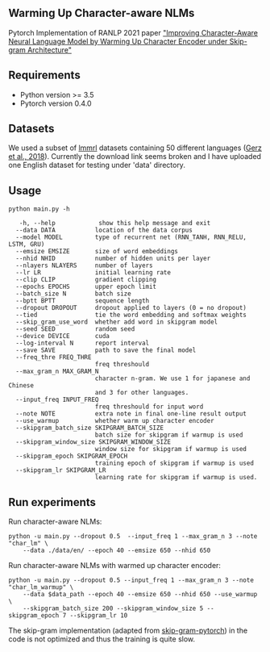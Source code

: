 ##  Warming Up Character-aware NLMs
Pytorch Implementation of RANLP 2021 paper ["Improving Character-Aware Neural
Language Model by Warming Up Character Encoder under Skip-gram
Architecture"](to_do)
 
## Requirements
 - Python version >= 3.5
 - Pytorch version 0.4.0

## Datasets
We used a subset of [lmmrl](http://people.ds.cam.ac.uk/dsg40/lmmrl.html) datasets containing 50 different languages ([Gerz et al., 2018](https://www.aclweb.org/anthology/Q18-1032.pdf)). Currently the download link seems broken and I have uploaded one English dataset for testing under 'data' directory.

## Usage
```
python main.py -h

   -h, --help            show this help message and exit
  --data DATA           location of the data corpus
  --model MODEL         type of recurrent net (RNN_TANH, RNN_RELU, LSTM, GRU)
  --emsize EMSIZE       size of word embeddings
  --nhid NHID           number of hidden units per layer
  --nlayers NLAYERS     number of layers
  --lr LR               initial learning rate
  --clip CLIP           gradient clipping
  --epochs EPOCHS       upper epoch limit
  --batch_size N        batch size
  --bptt BPTT           sequence length
  --dropout DROPOUT     dropout applied to layers (0 = no dropout)
  --tied                tie the word embedding and softmax weights
  --skip_gram_use_word  whether add word in skipgram model
  --seed SEED           random seed
  --device DEVICE       cuda
  --log-interval N      report interval
  --save SAVE           path to save the final model
  --freq_thre FREQ_THRE
                        freq threshould
  --max_gram_n MAX_GRAM_N
                        character n-gram. We use 1 for japanese and Chinese
                        and 3 for other languages.
  --input_freq INPUT_FREQ
                        freq threshould for input word
  --note NOTE           extra note in final one-line result output
  --use_warmup          whether warm up character encoder
  --skipgram_batch_size SKIPGRAM_BATCH_SIZE
                        batch size for skipgram if warmup is used
  --skipgram_window_size SKIPGRAM_WINDOW_SIZE
                        window size for skipgram if warmup is used
  --skipgram_epoch SKIPGRAM_EPOCH
                        training epoch of skipgram if warmup is used
  --skipgram_lr SKIPGRAM_LR
                        learning rate for skipgram if warmup is used.
```

## Run experiments
Run character-aware NLMs:

```
python -u main.py --dropout 0.5  --input_freq 1 --max_gram_n 3 --note "char_lm" \
    --data ./data/en/ --epoch 40 --emsize 650 --nhid 650
```

Run character-aware NLMs with warmed up character encoder:
```
python -u main.py --dropout 0.5 --input_freq 1 --max_gram_n 3 --note "char_lm_warmup" \
    --data $data_path --epoch 40 --emsize 650 --nhid 650 --use_warmup \
    --skipgram_batch_size 200 --skipgram_window_size 5 --skipgram_epoch 7 --skipgram_lr 10
```
The skip-gram implementation (adapted from [skip-gram-pytorch](https://github.com/fanglanting/skip-gram-pytorch)) in the code is not optimized and thus the training is quite slow.
